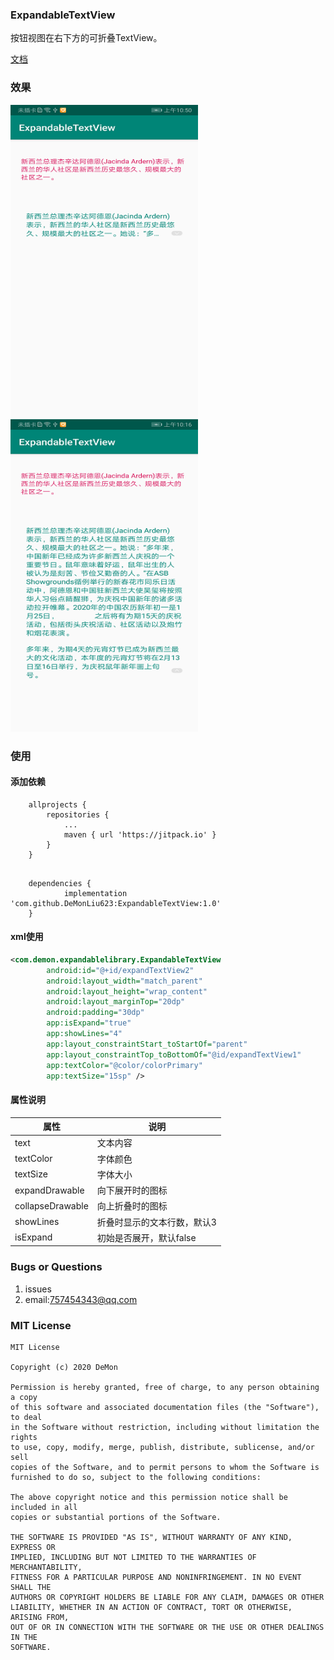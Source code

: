 ### ExpandableTextView

按钮视图在右下方的可折叠TextView。


[文档](https://demon.blog.csdn.net/article/details/104060142)


### 效果
<img src="https://raw.githubusercontent.com/DeMonLiu623/ExpandableTextView/master/img/device-2020-01-21-105005.png" alt="xxx" height="500" width="300">
<img src="https://raw.githubusercontent.com/DeMonLiu623/ExpandableTextView/master/img/device-2020-01-21-101650.png" alt="xxx" height="500" width="300">

### 使用

#### 添加依赖
```
	allprojects {
		repositories {
			...
			maven { url 'https://jitpack.io' }
		}
	}


```

```
	dependencies {
	        implementation 'com.github.DeMonLiu623:ExpandableTextView:1.0'
	}
```

#### xml使用

```xml
<com.demon.expandablelibrary.ExpandableTextView
        android:id="@+id/expandTextView2"
        android:layout_width="match_parent"
        android:layout_height="wrap_content"
        android:layout_marginTop="20dp"
        android:padding="30dp"
        app:isExpand="true"
        app:showLines="4"
        app:layout_constraintStart_toStartOf="parent"
        app:layout_constraintTop_toBottomOf="@id/expandTextView1"
        app:textColor="@color/colorPrimary"
        app:textSize="15sp" />
```


#### 属性说明

|属性|说明|
|--|--|
|text|文本内容|
|textColor|字体颜色|
|textSize|字体大小|
|expandDrawable|向下展开时的图标|
|collapseDrawable|向上折叠时的图标|
|showLines|折叠时显示的文本行数，默认3|
|isExpand|初始是否展开，默认false|

### Bugs or Questions

1. issues
2. email:757454343@qq.com

### MIT License

```
MIT License

Copyright (c) 2020 DeMon

Permission is hereby granted, free of charge, to any person obtaining a copy
of this software and associated documentation files (the "Software"), to deal
in the Software without restriction, including without limitation the rights
to use, copy, modify, merge, publish, distribute, sublicense, and/or sell
copies of the Software, and to permit persons to whom the Software is
furnished to do so, subject to the following conditions:

The above copyright notice and this permission notice shall be included in all
copies or substantial portions of the Software.

THE SOFTWARE IS PROVIDED "AS IS", WITHOUT WARRANTY OF ANY KIND, EXPRESS OR
IMPLIED, INCLUDING BUT NOT LIMITED TO THE WARRANTIES OF MERCHANTABILITY,
FITNESS FOR A PARTICULAR PURPOSE AND NONINFRINGEMENT. IN NO EVENT SHALL THE
AUTHORS OR COPYRIGHT HOLDERS BE LIABLE FOR ANY CLAIM, DAMAGES OR OTHER
LIABILITY, WHETHER IN AN ACTION OF CONTRACT, TORT OR OTHERWISE, ARISING FROM,
OUT OF OR IN CONNECTION WITH THE SOFTWARE OR THE USE OR OTHER DEALINGS IN THE
SOFTWARE.
```